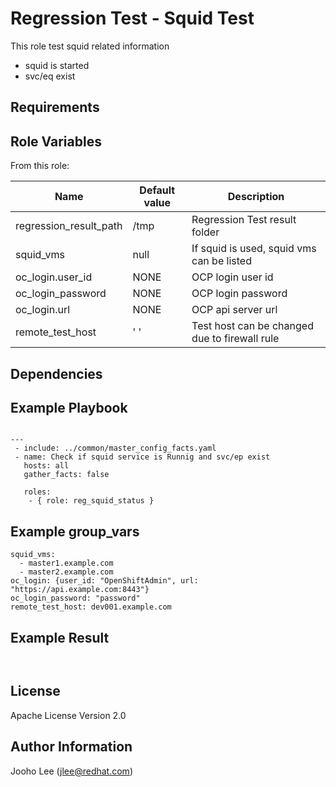 Regression Test - Squid Test
============

This role test squid related information
 - squid is started
 - svc/eq exist

Requirements
------------

Role Variables
--------------

From this role:

| Name                    | Default value                                 | Description                                                                 |
|-------------------------|-----------------------------------------------|-----------------------------------------------------------------------------|
| regression_result_path  | /tmp                                          | Regression Test result folder                                               |
| squid_vms               | null                                          | If squid is used, squid vms can be listed                                   |
| oc_login.user_id        | NONE                                          | OCP login user id                                                           |
| oc_login_password       | NONE                                          | OCP login password                                                          |
| oc_login.url            | NONE                                          | OCP api server url                                                          |
| remote_test_host        | ' '                                           | Test host can be changed due to firewall rule                               |



Dependencies
------------


Example Playbook
----------------

```

---
 - include: ../common/master_config_facts.yaml
 - name: Check if squid service is Runnig and svc/ep exist
   hosts: all
   gather_facts: false

   roles:
    - { role: reg_squid_status }

```

Example group_vars
------------------
```
squid_vms:
  - master1.example.com
  - master2.example.com
oc_login: {user_id: "OpenShiftAdmin", url: "https://api.example.com:8443"}
oc_login_password: "password"
remote_test_host: dev001.example.com
```

Example Result
-------------

```


```

License
-------

Apache License Version 2.0

Author Information
------------------

Jooho Lee (jlee@redhat.com)
